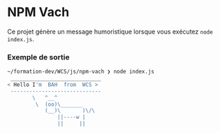 # NPM Vach

Ce projet génère un message humoristique lorsque vous exécutez `node index.js`.

### Exemple de sortie

```bash
~/formation-dev/WCS/js/npm-vach ❯ node index.js                                           16:11:38
 _____________________________
< Hello I'm  BAH  from  WCS >
 -----------------------------
        \   ^__^
         \  (oo)\_______
            (__)\       )\/\
                ||----w |
                ||     ||
